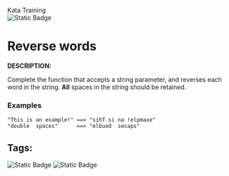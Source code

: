 Kata Training <br>
![Static Badge](https://img.shields.io/badge/7kyu%20-%20black?style=flat&logo=codewars&labelColor=B1361E&color=black)

# Reverse words

**DESCRIPTION:**

Complete the function that accepts a string parameter, and reverses each word in the string. **All** spaces in the string should be retained.

### Examples

```
"This is an example!" ==> "sihT si na !elpmaxe"
"double  spaces"      ==> "elbuod  secaps"
```

## Tags:

![Static Badge](https://img.shields.io/badge/fundamentals%20-%20purple?style=plastic) ![Static Badge](https://img.shields.io/badge/strings%20-%20blue?style=plastic) 